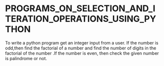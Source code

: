 # PROGRAMS_ON_SELECTION_AND_ITERATION_OPERATIONS_USING_PYTHON
To write a python program get an integer input from a user. If the number is odd,then find the factorial of a number and find the number of digits in the factorial of the number .If the number is even, then check the given number is palindrome or not.
